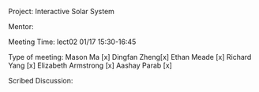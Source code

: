Project: Interactive Solar System

Mentor: 

Meeting Time: lect02 01/17 15:30-16:45

Type of meeting: 
Mason Ma [x]
Dingfan Zheng[x]
Ethan Meade [x]
Richard Yang [x]
Elizabeth Armstrong [x]
Aashay Parab [x]

Scribed Discussion:


